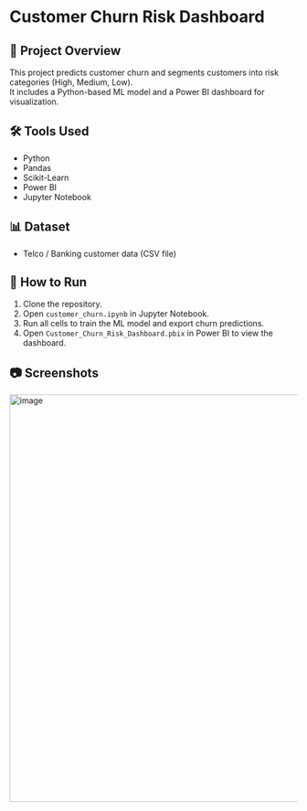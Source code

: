 # Customer Churn Risk Dashboard

## 📌 Project Overview
This project predicts customer churn and segments customers into risk categories (High, Medium, Low).  
It includes a Python-based ML model and a Power BI dashboard for visualization.

## 🛠️ Tools Used
- Python
- Pandas
- Scikit-Learn
- Power BI
- Jupyter Notebook

## 📊 Dataset
- Telco / Banking customer data (CSV file)

## 🚀 How to Run
1. Clone the repository.
2. Open `customer_churn.ipynb` in Jupyter Notebook.
3. Run all cells to train the ML model and export churn predictions.
4. Open `Customer_Churn_Risk_Dashboard.pbix` in Power BI to view the dashboard.

## 📷 Screenshots
<img width="1263" height="713" alt="image" src="https://github.com/user-attachments/assets/e718a1c5-a44c-4880-8769-5d56b147ccfa" />

